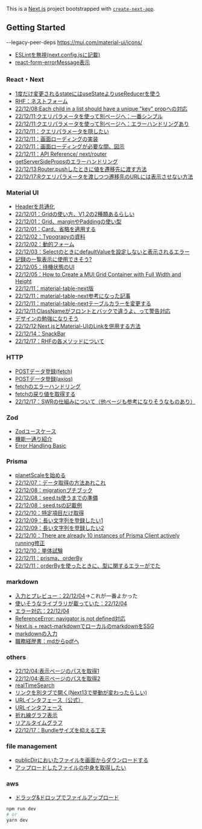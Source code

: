 This is a [Next.js](https://nextjs.org/) project bootstrapped with [`create-next-app`](https://github.com/vercel/next.js/tree/canary/packages/create-next-app).

## Getting Started
--legacy-peer-deps
https://mui.com/material-ui/icons/
- [ESLintを無視(next.config.jsに記載)](https://nextjs.org/docs/api-reference/next.config.js/ignoring-eslint)
- [react-form-errorMessage表示](https://react-hook-form.com/api/useformstate/errormessage)

### React・Next
- [1度だけ変更されるstateにはuseStateよりuseReducerを使う](https://zenn.dev/spacemarket/articles/9eb80496fa5fe6?s=09)
- [RHF：ネストフォーム](https://zenn.dev/maro12/articles/7d011d3dfed5d4#%E8%A8%98%E4%BA%8B%E3%81%AE%E6%A6%82%E8%A6%81)
- [22/12/08:Each child in a list should have a unique "key" propへの対応](https://dev.classmethod.jp/articles/avoiding-warningeach-child-in-a-list-should-have-a-unique-key-prop-in-react-apps-is-called-and-not-on-the-side-do-it-on-the-caller/)
- [22/12/11:クエリパラメータを使って別ページへ：一番シンプル](https://qiita.com/syu_ikeda/items/9f3c2f041a1031651c61)
- [22/12/11:クエリパラメータを使って別ページへ：エラーハンドリングあり](https://abillyz.com/mamezou/studies/410)
- [22/12/11：クエリパラメータを隠したい](https://stackoverflow.com/questions/70484870/how-to-hide-query-params-from-the-url-while-using-router-push)
- [22/12/11：画面ローディングの実装](https://fumidzuki.com/knowledge/5013/)
- [22/12/11：画面ローディングが必要な間、図示](https://deecode.net/?p=1891)
- [22/12/11：API Reference/ next/router](https://zenn.dev/unreact/articles/nextjs-next-router#%E3%81%93%E3%81%AE%E8%A8%98%E4%BA%8B%E3%81%AB%E3%81%A4%E3%81%84%E3%81%A6)
- [getServerSidePropsのエラーハンドリング](https://zenn.dev/takepepe/articles/nextjs-error-handling)
- [22/12/13:Router.pushしたときに値を遷移先に渡す方法](https://stackoverflow.com/questions/55182529/next-js-router-push-with-state)
- [22/12/17:Rクエリパラメータを渡しつつ遷移先のURLには表示させない方法](https://zenn.dev/pk_yakkun/articles/39dbcac61d569b)

### Material UI
- [Headerを共通化](https://www.to-r.net/media/next-meta-tags/)
- [22/12/01：Gridの使い方、V1,2の2種類あるらしい](https://weblion303.net/1236)
- [22/12/01：Grid、marginやPaddingの使い型](https://smartdevpreneur.com/mui-grid-spacing-padding-and-margin-a-styling-guide/)
- [22/12/01：Card、省略を適用する](https://qiita.com/kazufoot21/items/b381f4b9c4f44fa97aee)
- [22/12/02：Typograpyの資料](https://mui.com/material-ui/api/typography/)
- [22/12/02：動的フォーム](https://note.com/note_fumi/n/naa2d4f16133b)
- [22/12/03：SelectのときにdefaultValueを設定しないと表示されるエラー](https://stackoverflow.com/questions/60813040/materialui-select-set-value-is-always-out-of-range)
- [記録の一覧表示に使用できそう?](https://mui.com/material-ui/react-stack/)
- [22/12/05：待機状態のUI](https://zenn.dev/kii/articles/progress-indicator-ui)
- [22/12/05：How to Create a MUI Grid Container with Full Width and Height](https://smartdevpreneur.com/how-to-create-a-mui-grid-container-with-full-width-and-height/)
- [22/12/11：material-table-next版](https://www.npmjs.com/package/material-table-next)
- [22/12/11：material-table-next参考になった記事](https://zenn.dev/kazu777/articles/51b08d9238617a#%E3%83%87%E3%83%A2)
- [22/12/11：material-table-nextテーブルカラーを変更する](https://github.com/mbrn/material-table/issues/169)
- [22/12/11:ClassNameがフロントとバックで違うよ、って警告対応](https://zenn.dev/nbr41to/articles/c0c691653e3d55#.babelrc-%E3%82%92%E4%BD%9C%E6%88%90)
- [デザインの勉強になりそう](https://m2.material.io/design/layout/responsive-layout-grid.html#grid-customization)
- [22/12/12:Next.jsとMaterial-UIのLinkを併用する方法](https://omkz.net/nextjs-mu-link/)
- [22/12/14：SnackBar](https://mui.com/material-ui/api/snackbar/)
- [22/12/17：RHFの各メソッドについて](https://qiita.com/NozomuTsuruta/items/60d15d97eeef71993f06)

### HTTP
- [POSTデータ登録(fetch)](https://qiita.com/legokichi/items/801e88462eb5c84af97d)
- [POSTデータ登録(axios)](https://qiita.com/kaikusakari/items/1da54c021c19a03df5b2)
- [fetchのエラーハンドリング](https://zenn.dev/junki555/articles/4ab67fc78ce64c)
- [fetchの戻り値を取得する](https://ja.javascript.info/fetch)
- [22/12/17：SWRの仕組みについて（他ページも参考になりそうなものあり）](https://swr.vercel.app/docs/advanced/understanding)

### Zod
- [Zodユースケース](https://zenn.dev/kaz_z/articles/how-to-use-zod)
- [機能一通り紹介](https://zenn.dev/uttk/articles/bd264fa884e026#.parse())
- [Error Handling Basic](https://tech.every.tv/entry/2022/03/31/170000)

### Prisma
- [planetScaleを始める](https://zenn.dev/nbr41to/articles/adabca83b2e6ea)
- [22/12/07：データ取得の方法あれこれ](https://qiita.com/koffee0522/items/92be1826f1a150bfe62e)
- [22/12/08：migrationプチブック](https://zenn.dev/thirosue/books/49a4ee418743ed/viewer/57d161)
- [22/12/08：seed.ts使うまでの準備](https://www.prisma.io/docs/guides/database/seed-database)
- [22/12/08：seed.tsの記載例](https://github.com/prisma/prisma-examples/blob/latest/typescript/graphql/prisma/seed.ts)
- [22/12/10：特定項目だけ取得](https://www.prisma.io/docs/concepts/components/prisma-client/select-fields)
- [22/12/09：長い文字列を登録したい1](https://zenn.dev/ikekyo/scraps/f6c87fbfd3bf9d)
- [22/12/09：長い文字列を登録したい2](https://www.prisma.io/docs/reference/api-reference/prisma-schema-reference#mysql)
- [22/12/10：There are already 10 instances of Prisma Client actively running修正](https://zenn.dev/kanasugi/articles/368d0b39c94daf)
- [22/12/10：単体試験](https://www.prisma.io/docs/guides/testing/unit-testing)
- [22/12/11：prisma、orderBy](https://www.howtographql.com/typescript-helix/10-filtering-pagination-and-sorting/)
- [22/12/11：orderByを使ったときに、型に関するエラーがでた](https://github.com/prisma/prisma/issues/11104)

### markdown
- [入力とプレビュー：22/12/04](https://qiita.com/t_okkan/items/0a3318f90ee6c4468f82#%E3%83%9E%E3%83%BC%E3%82%AF%E3%83%80%E3%82%A6%[…]l%E3%81%AB%E5%A4%89%E6%8F%9B%E3%81%99%E3%82%8B)→これが一番よかった
- [使いそうなライブラリが載っていた：22/12/04](https://zenn.dev/rinka/articles/b260e200cb5258)
- [エラー対応：22/12/04](https://stackoverflow.com/questions/65646007/next-js-dompurify-sanitize-shows-typeerror-dompurify-webpack-imported-module)
- [ReferenceError: navigator is not defined対応](https://qiita.com/akki-memo/items/bd14d9af5dc1be8e04c9)
- [Next.js + react-markdownでローカルのmarkdownをSSG](https://zenn.dev/asazutaiga/articles/be2a8a5f428a38)
- [markdownの入力](https://qiita.com/t_okkan/items/0a3318f90ee6c4468f82)
- [職務経歴書：mdからpdfへ](https://zenn.dev/ryo_kawamata/articles/resume-on-github)


### others
- [22/12/04:表示ページのパスを取得1](https://www.delftstack.com/ja/howto/react/react-get-current-url/)
- [22/12/04:表示ページのパスを取得2](https://dev-k.hatenablog.com/entry/how-to-access-the-window-object-in-nextjs-dev-k)
- [realTimeSearch](https://yutaro-blog.net/2022/03/21/react-search/#index_id0)
- [リンクを別タブで開く(Next13で挙動が変わったらしい)](https://qiita.com/syu_ikeda/items/86f6ad0ddfe8c5e1686b)
- [URLインタフェース（公式）](https://developer.mozilla.org/ja/docs/Web/API/URL?s=09)
- [URLインタフェース](https://github.com/azu/url-cheatsheet?s=09)
- [折れ線グラフ表示](https://zenn.dev/rinda_1994/articles/7e04702247f3e2)
- [リアルタイムグラフ](https://zenn.dev/micronn/articles/3d00abe9696e64)
- [22/12/17：Bundleサイズを抑える工夫](https://zenn.dev/yuku/articles/2f4b05fce10def)


### file management
- [publicDirにおいたファイルを画面からダウンロードする](https://reactgo.com/react-download-file-on-button-click/)
- [アップロードしたファイルの中身を取得したい](https://ja.javascript.info/file)

### aws
- [ドラッグ&ドロップでファイルアップロード](https://zenn.dev/jinwatanabe/articles/66c712e44661d9#aws-sdk)

```bash
npm run dev
# or
yarn dev
```
